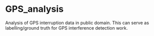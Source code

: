 # GPS_analysis
Analysis of GPS interruption data in public domain. This can serve as labelling/ground truth for GPS interference detection work.
